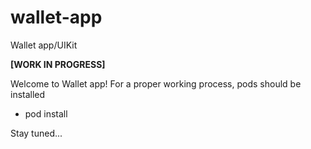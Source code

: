 # wallet-app
Wallet app/UIKit

**[WORK IN PROGRESS]**

Welcome to Wallet app! For a proper working process, pods should be installed

- pod install

Stay tuned...
